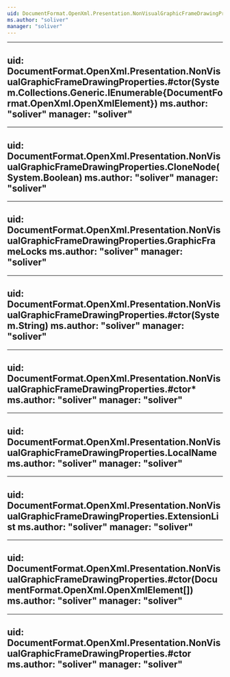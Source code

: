```yaml
---
uid: DocumentFormat.OpenXml.Presentation.NonVisualGraphicFrameDrawingProperties
ms.author: "soliver"
manager: "soliver"
---
```


---
uid: DocumentFormat.OpenXml.Presentation.NonVisualGraphicFrameDrawingProperties.#ctor(System.Collections.Generic.IEnumerable{DocumentFormat.OpenXml.OpenXmlElement})
ms.author: "soliver"
manager: "soliver"
---

---
uid: DocumentFormat.OpenXml.Presentation.NonVisualGraphicFrameDrawingProperties.CloneNode(System.Boolean)
ms.author: "soliver"
manager: "soliver"
---

---
uid: DocumentFormat.OpenXml.Presentation.NonVisualGraphicFrameDrawingProperties.GraphicFrameLocks
ms.author: "soliver"
manager: "soliver"
---

---
uid: DocumentFormat.OpenXml.Presentation.NonVisualGraphicFrameDrawingProperties.#ctor(System.String)
ms.author: "soliver"
manager: "soliver"
---

---
uid: DocumentFormat.OpenXml.Presentation.NonVisualGraphicFrameDrawingProperties.#ctor*
ms.author: "soliver"
manager: "soliver"
---

---
uid: DocumentFormat.OpenXml.Presentation.NonVisualGraphicFrameDrawingProperties.LocalName
ms.author: "soliver"
manager: "soliver"
---

---
uid: DocumentFormat.OpenXml.Presentation.NonVisualGraphicFrameDrawingProperties.ExtensionList
ms.author: "soliver"
manager: "soliver"
---

---
uid: DocumentFormat.OpenXml.Presentation.NonVisualGraphicFrameDrawingProperties.#ctor(DocumentFormat.OpenXml.OpenXmlElement[])
ms.author: "soliver"
manager: "soliver"
---

---
uid: DocumentFormat.OpenXml.Presentation.NonVisualGraphicFrameDrawingProperties.#ctor
ms.author: "soliver"
manager: "soliver"
---
